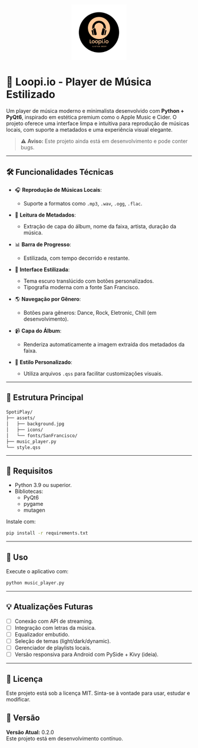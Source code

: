 <p align="center">
  <img src="assets/Loopi.io.png" alt="Loopi.io Logo" width="150"/>
</p>

# 🎵 Loopi.io - Player de Música Estilizado



Um player de música moderno e minimalista desenvolvido com **Python + PyQt6**, inspirado em estética premium como o Apple Music e Cider. O projeto oferece uma interface limpa e intuitiva para reprodução de músicas locais, com suporte a metadados e uma experiência visual elegante.

> ⚠️ **Aviso:** Este projeto ainda está em desenvolvimento e pode conter bugs.

---

## 🛠️ Funcionalidades Técnicas

- 🎧 **Reprodução de Músicas Locais**:
  - Suporte a formatos como `.mp3`, `.wav`, `.ogg`, `.flac`.

- 📑 **Leitura de Metadados**:
  - Extração de capa do álbum, nome da faixa, artista, duração da música.

- 📊 **Barra de Progresso**:
  - Estilizada, com tempo decorrido e restante.

- 🎨 **Interface Estilizada**:
  - Tema escuro translúcido com botões personalizados.
  - Tipografia moderna com a fonte San Francisco.

- 🌎 **Navegação por Gênero**:
  - Botões para gêneros: Dance, Rock, Eletronic, Chill (em desenvolvimento).

- 📹 **Capa do Álbum**:
  - Renderiza automaticamente a imagem extraída dos metadados da faixa.

- 📕 **Estilo Personalizado**:
  - Utiliza arquivos `.qss` para facilitar customizações visuais.

---

## 📄 Estrutura Principal

```
SpotiPlay/
├── assets/
│   ├── background.jpg
│   ├── icons/
│   └── fonts/SanFrancisco/
├── music_player.py
└── style.qss
```

---

## 📅 Requisitos

- Python 3.9 ou superior.
- Bibliotecas:
  - PyQt6
  - pygame
  - mutagen

Instale com:
```bash
pip install -r requirements.txt
```

---

## 📅 Uso

Execute o aplicativo com:
```bash
python music_player.py
```

---

## 💡 Atualizações Futuras

- [ ] Conexão com API de streaming.
- [ ] Integração com letras da música.
- [ ] Equalizador embutido.
- [ ] Seleção de temas (light/dark/dynamic).
- [ ] Gerenciador de playlists locais.
- [ ] Versão responsiva para Android com PySide + Kivy (ideia).

---

## 💼 Licença

Este projeto está sob a licença MIT. Sinta-se à vontade para usar, estudar e modificar.

## 📌 Versão
**Versão Atual:** 0.2.0  
Este projeto está em desenvolvimento contínuo.


